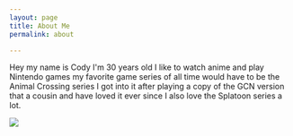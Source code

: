 ```yaml
---
layout: page
title: About Me
permalink: about

---
```

Hey my name is Cody I'm 30 years old I like to watch anime and play Nintendo games my favorite game series of all time would have to be the Animal Crossing series I got into it after playing a copy of the GCN version that a cousin and have loved it ever since I also love the Splatoon series a lot.

![](https://res.cloudinary.com/dgzrtvctq/image/upload/v1612029156/codysisabelledrawing_ywoddy.png)